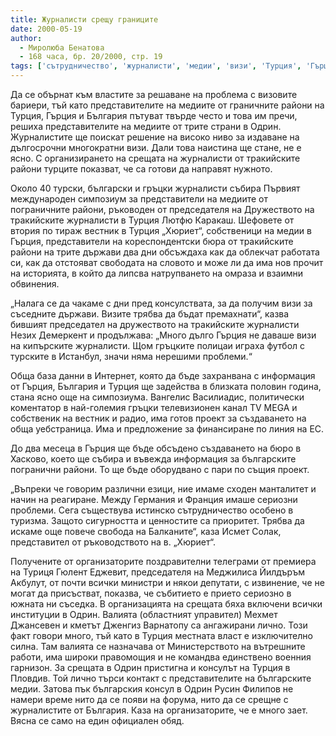 ```yaml
---
title: Журналисти срещу границите
date: 2000-05-19
author:
  - Миролюба Бенатова
  - 168 часа, бр. 20/2000, стр. 19
tags: ['сътрудничество', 'журналисти', 'медии', 'визи', 'Турция', 'Гърция', 'България']
---
```


Да се обърнат към властите за решаване на проблема с визовите бариери, тъй като представителите на медиите от граничните райони на Турция, Гърция и България пътуват твърде често и това им пречи, решиха представителите на медиите от трите страни в Одрин. Журналистите ще поискат решение на високо ниво за издаване на дългосрочни многократни визи. Дали това наистина ще стане, не е ясно. С организирането на срещата на журналисти от тракийските райони турците показват, че са готови да направят нужното. 

Около 40 турски, български и гръцки журналисти събира Първият международен симпозиум за представители на медиите от пограничните райони, ръководен от председателя на Дружеството на тракийските журналисти в Турция Лютфю Каракаш. Шефовете от втория по тираж вестник в Турция „Хюриет“, собственици на медии в Гърция, представители на кореспондентски бюра от тракийските райони на трите държави два дни обсъждаха как да облекчат работата си, как да отстояват свободата на словото и може ли да има нов прочит на историята, в който да липсва натрупването на омраза и взаимни обвинения.

„Налага се да чакаме с дни пред консулствата, за да получим визи за съседните държави. Визите трябва да бъдат премахнати“, казва бившият председател на дружеството на тракийските журналисти Незих Демеркент и продължава: „Много дълго Гърция не даваше визи на кипърските журналисти. Щом гръцките полицаи играха футбол с турските в Истанбул, значи няма нерешими проблеми.“

Обща база данни в Интернет, която да бъде захранвана с информация от Гърция, България и Турция ще задейства в близката половин година, стана ясно още на симпозиума. Вангелис Василиадис, политически коментатор в най-големия гръцки телевизионен канал TV MEGA и собственик на вестник и радио, има готов проект за създаването на обща уебстраница. Има и предложение за финансиране по линия на ЕС.

До два месеца в Гърция ще бъде обсъдено създаването на бюро в Хасково, което ще събира и въвежда информация за българските погранични райони. То ще бъде оборудвано с пари по същия проект.

„Въпреки че говорим различни езици, ние имаме сходен манталитет и начин на реагиране. Между Германия и Франция имаше сериозни проблеми. Сега съществува истинско сътрудничество особено в туризма. Защото сигурността и ценностите са приоритет. Трябва да искаме още повече свобода на Балканите“, каза Исмет Солак, представител от ръководството на в. „Хюриет“.

Получените от организаторите поздравителни телеграми от премиера на Туриця Гюлент Еджевит, председателя на Меджилиса Йилдъръм Акбулут, от почти всички министри и някои депутати, с извинение, че не могат да присъстват, показва, че събитието е прието сериозно в южната ни съседка. В организацията на срещата бяха включени всички институции в Одрин. Валията (областният управител) Мехмет Джансевен и кметът Дженгиз Варнатопу са ангажирани лично. Този факт говори много, тъй като в Турция местната власт е изключително силна. Там валията се назначава от Министерството на вътрешните работи, има широки правомощия и не командва единствено военния гарнизон. За срещата в Одрин пристигна и консулът на Турция в Пловдив. Той лично търси контакт с представителите на българските медии. Затова пък българския консул в Одрин Русин Филипов не намери време нито да се появи на форума, нито да се срещне с журналистите от България. Каза на организаторите, че е много зает. Вясна се само на един официален обяд.